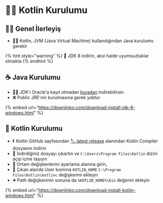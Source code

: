 # 👷‍♂️ Kotlin Kurulumu

## 🚴‍♂️ Genel İlerleyiş

* 👮‍♂️ Kotlin, JVM \(Java Virtual Machine\) kullandığından Java kurulumu gerekir

{% hint style="warning" %}
📢 JDK 8 indirin, aksi halde uyumsuzluklar olmakta
{% endhint %}

## ☕ Java Kurulumu

* 💁‍♂️ JDK'ı Oracle'a kayıt olmadan [buradan](http://enos.itcollege.ee/~jpoial/allalaadimised/jdk8/) indirebilirsin
* ❌ Public JRE'nin kurulmasına gerek yoktur

{% embed url="https://downlinko.com/download-install-jdk-8-windows.html" %}

## 🎃 Kotlin Kurulumu

* ⏬ Kotlin GitHub sayfasından [🏷️ latest release](https://github.com/JetBrains/kotlin/releases/latest) alanından Kotlin Compiler dosyasını indirin
* 🚚 İndirdiğiniz dosyayı çıkartın ve `C:\Users\Program Files\Kotlin` dizini açıp içine taşıyın
* 🌇 Ortam değişkenlerini ayarlama alanına girin,
* 🤵 Çıkan alanda User kısmına `KOTLIN_HOME` `C:\Program Files\Kotlin\kotlinc` değişkenini ekleyin
* ➕ Path değişkeninin sonuna da `%KOTLIN_HOME%\bin` değerini ekleyin

{% embed url="https://downlinko.com/download-install-kotlin-windows.html" %}




